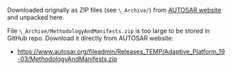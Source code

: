 Downloaded orignally as ZIP files (see `\_Archive/`) from [AUTOSAR website](https://www.autosar.org/standards/adaptive-platform/adaptive-platform-1903/) and unpacked here.

File `\_Archive/MethodologyAndManifests.zip` is too large to be stored in GitHub repo. Download it directly from AUTOSAR website:
* https://www.autosar.org/fileadmin/Releases_TEMP/Adaptive_Platform_19-03/MethodologyAndManifests.zip

